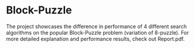 # Block-Puzzle

The project showcases the difference in performance of 4 different search algorithms on the popular Block-Puzzle problem (variation of 8-puzzle). For more detailed explanation and performance results, check out Report.pdf.
